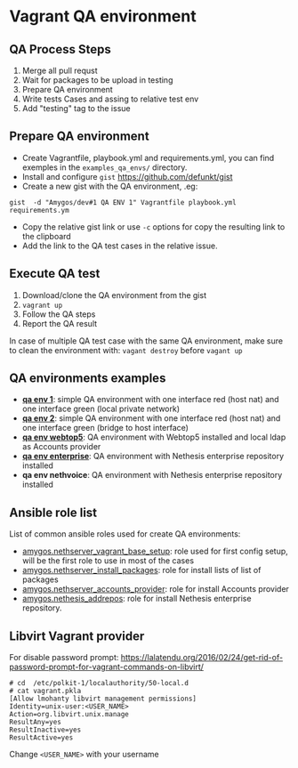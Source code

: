 # Vagrant QA environment

## QA Process Steps

1. Merge all pull requst
1. Wait for packages to be upload in testing
1. Prepare QA environment
1. Write tests Cases and assing to relative test env
1. Add "testing" tag to the issue

## Prepare QA environment

* Create Vagrantfile, playbook.yml and requirements.yml, you can find exemples in the `examples_qa_envs/` directory.
* Install and configure `gist` https://github.com/defunkt/gist
* Create a new gist with the QA environment, .eg:
```
gist  -d "Amygos/dev#1 QA ENV 1" Vagrantfile playbook.yml requirements.ym
```
* Copy the relative gist link or use `-c` options for copy the resulting link to the clipboard
* Add the link to the QA test cases in the relative issue.

## Execute QA test

1. Download/clone the QA environment from the gist
1. `vagrant up`
1. Follow the QA steps
1. Report the QA result

In case of multiple QA test case with the same QA environment, make sure to clean the environment with:
`vagant destroy` before `vagant up`

## QA environments examples

* [**qa env 1**](examples_qa_envs/qa_env_1/): simple QA environment with one interface red (host nat) and one interface green (local private network)
* [**qa env 2**](examples_qa_envs/qa_env_2/): simple QA environment with one interface red (host nat) and one interface green (bridge to host interface)
* [**qa env webtop5**](examples_qa_envs/qa_env_webtop5/): QA environment with Webtop5 installed and local ldap as Accounts provider
* [**qa env enterprise**](examples_qa_envs/qa_env_enterprise): QA environment with Nethesis enterprise repository installed
* **qa env nethvoice**: QA environment with Nethesis enterprise repository installed

## Ansible role list
List of common ansible roles used for create QA environments:

* [amygos.nethserver_vagrant_base_setup](https://galaxy.ansible.com/Amygos/nethserver_vagrant_base_setup): role used for first config setup, will be the first role to use in most of the cases
* [amygos.nethserver_install_packages](https://galaxy.ansible.com/Amygos/nethserver_install_packages): role for install lists of list of packages
* [amygos.nethserver_accounts_provider](https://galaxy.ansible.com/Amygos/nethserver_accounts_provider): role for install Accounts provider
* [amygos.nethesis_addrepos](https://galaxy.ansible.com/Amygos/nethesis_addrepos): role for install Nethesis enterprise repository.

## Libvirt Vagrant provider

For disable password prompt: https://lalatendu.org/2016/02/24/get-rid-of-password-prompt-for-vagrant-commands-on-libvirt/
```
# cd  /etc/polkit-1/localauthority/50-local.d
# cat vagrant.pkla 
[Allow lmohanty libvirt management permissions]
Identity=unix-user:<USER_NAME>
Action=org.libvirt.unix.manage
ResultAny=yes
ResultInactive=yes
ResultActive=yes
```
Change `<USER_NAME>` with your username
